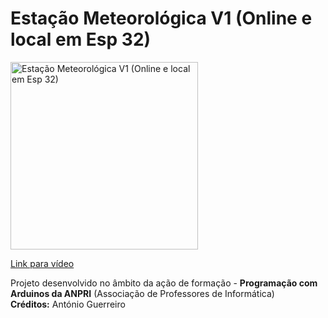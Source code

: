 # Estação Meteorológica V1 (Online e local em Esp 32)

<a href="https://youtu.be/_eW9tUo7FWM">
<img width="300" src="https://img.youtube.com/vi/_eW9tUo7FWM/0.jpg" alt="Estação Meteorológica V1 (Online e local em Esp 32)"/>
  <p>Link para vídeo</p>
</a>
<p>
  Projeto desenvolvido no âmbito da ação de formação - <b>Programação com Arduinos da ANPRI</b> (Associação de Professores de Informática)<br>
  <b>Créditos:</b> António Guerreiro
</p>
